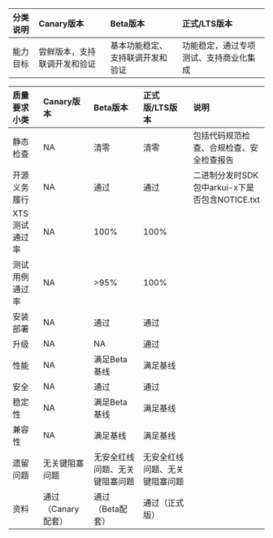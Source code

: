 | 分类说明  | Canary版本  |Beta版本   |正式/LTS版本   |
| :------------ | :------------ | :------------ | :------------ |
|能力目标   |尝鲜版本，支持联调开发和验证   |基本功能稳定、支持联调开发和验证   |功能稳定，通过专项测试、支持商业化集成   |


|  质量要求小类 |Canary版本   |Beta版本   |正式版/LTS版本| 说明 | 
| :------------ | :------------ | :------------ | :------------ | :------------ |
| 静态检查| NA  |清零   |清零   | 包括代码规范检查、合规检查、安全检查报告 |
| 开源义务履行| NA  |通过  |通过   | 二进制分发时SDK包中arkui-x下是否包含NOTICE.txt |
| XTS测试通过率| NA  |100%   |100%   |   |
| 测试用例通过率|NA   |>95%   |100%   |   |
| 安装部署  |NA   |通过   |通过   |      |
| 升级  |NA   |NA   |通过   |     |
| 性能  | NA  |满足Beta基线   |满足基线   |   |
| 安全  | NA  |通过   |通过   |   |
| 稳定性  |NA |满足Beta基线   |满足基线   |   |
| 兼容性 |NA |满足基线   |满足基线   |   |
| 遗留问题   |无关键阻塞问题|无安全红线问题、无关键阻塞问题| 无安全红线问题、无关键阻塞问题  |   |
| 资料   |通过（Canary配套）| 通过（Beta配套）   | 通过（正式版）|  |
